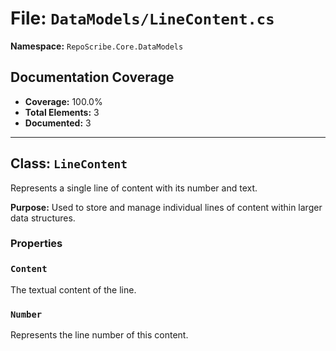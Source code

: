 # File: `DataModels/LineContent.cs`

**Namespace:** `RepoScribe.Core.DataModels`

## Documentation Coverage

- **Coverage:** 100.0%
- **Total Elements:** 3
- **Documented:** 3

---

## Class: `LineContent`

Represents a single line of content with its number and text.

**Purpose:** Used to store and manage individual lines of content within larger data structures.

### Properties

  ### `Content`

  The textual content of the line.

  ### `Number`

  Represents the line number of this content.

